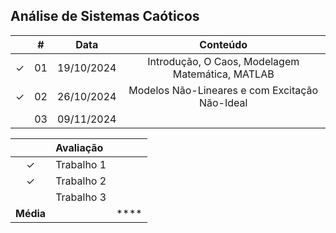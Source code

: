 ## Análise de Sistemas Caóticos

|  | # | Data | Conteúdo |
|:---:|:---:|:---:|:---:|
| &check; | 01 | 19/10/2024 | Introdução, O Caos, Modelagem Matemática, MATLAB |
| &check; | 02 | 26/10/2024 | Modelos Não-Lineares e com Excitação Não-Ideal |
|  | 03 | 09/11/2024 |  |


|  | Avaliação |  |
|:---:|:--|:---:|
| &check; | Trabalho 1 |  |
| &check; | Trabalho 2 |  |
|  | Trabalho 3 |  |
| **Média** |  | **** |
